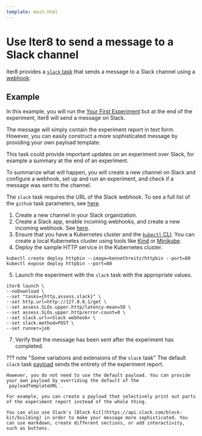 ```yaml
---
template: main.html
---
```


# Use Iter8 to send a message to a Slack channel

Iter8 provides a [`slack` task](../..user-guide/tasks/slack)  that sends a message to a Slack channel using a [webhook](https://api.slack.com/messaging/webhooks).

## Example

In this example, you will run the [Your First Experiment](../../getting-started/your-first-experiment.md) but at the end of the experiment, Iter8 will send a message on Slack. 

The message will simply contain the experiment report in text form. However, you can easily construct a more sophisticated message by providing your own payload template.

This task could provide important updates on an experiment over Slack, for example a summary at the end of an experiment.

To summarize what will happen, you will create a new channel on Slack and configure a webhook, set up and run an experiment, and check if a message was sent to the channel.

The `slack` task requires the URL of the Slack webhook. To see a full list of the `github` task parameters, see [here](../../user-guide/tasks/slack.md#parameters).

1. Create a new channel in your Slack organization.
2. Create a Slack app, enable incoming webhooks, and create a new incoming webhook. See [here](https://api.slack.com/messaging/webhooks).
3. Ensure that you have a Kubernetes cluster and the [`kubectl` CLI](https://kubernetes.io/docs/reference/kubectl/). You can create a local Kubernetes cluster using tools like [Kind](https://kind.sigs.k8s.io/) or [Minikube](https://minikube.sigs.k8s.io/docs/).
4. Deploy the sample HTTP service in the Kubernetes cluster.
```shell
kubectl create deploy httpbin --image=kennethreitz/httpbin --port=80
kubectl expose deploy httpbin --port=80
```
5. Launch the experiment with the `slack` task with the appropriate values.
```shell
iter8 launch \
--noDownload \
--set "tasks={http,assess,slack}" \
--set http.url=http://127.0.0.1/get \
--set assess.SLOs.upper.http/latency-mean=50 \
--set assess.SLOs.upper.http/error-count=0 \
--set slack.url=<Slack webhook> \
--set slack.method=POST \
--set runner=job
```
7. Verify that the message has been sent after the experiment has completed.

??? note "Some variations and extensions of the `slack` task"
    The default `slack` task [payload](https://raw.githubusercontent.com/iter8-tools/hub/main/templates/_payload-slack.tpl) sends the entirety of the experiment report.

    However, you do not need to use the default payload. You can provide your own payload by overriding the default of the `payloadTemplateURL`.

    For example, you can create a payload that selectively print out parts of the experiment report instead of the whole thing.

    You can also use Slack's [Block Kit](https://api.slack.com/block-kit/building) in order to make your message more sophisticated. You can use markdown, create different sections, or add interactivity, such as buttons.